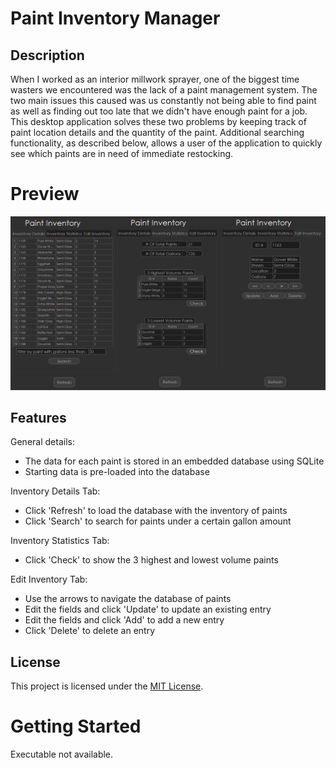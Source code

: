 # Paint Inventory Manager

## Description

When I worked as an interior millwork sprayer, one of the biggest time wasters we encountered was the lack of a paint management system. The two main issues this caused was us constantly not being able to find paint as well as finding out too late that we didn't have enough paint for a job. This desktop application solves these two problems by keeping track of paint location details and the quantity of the paint. Additional searching functionality, as described below, allows a user of the application to quickly see which paints are in need of immediate restocking. 

# Preview
![paint-preview](https://github.com/BrandonKenter/Paint-Inventory/blob/master/paint-preview.png)

## Features

General details:
- The data for each paint is stored in an embedded database using SQLite
- Starting data is pre-loaded into the database

Inventory Details Tab:
- Click 'Refresh' to load the database with the inventory of paints
- Click 'Search' to search for paints under a certain gallon amount

Inventory Statistics Tab:
- Click 'Check' to show the 3 highest and lowest volume paints

Edit Inventory Tab:
- Use the arrows to navigate the database of paints
- Edit the fields and click 'Update' to update an existing entry
- Edit the fields and click 'Add' to add a new entry
- Click 'Delete' to delete an entry

## License

This project is licensed under the [MIT License](LICENSE).

# Getting Started
Executable not available.
